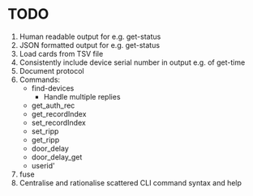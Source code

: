 # TODO

1. Human readable output for e.g. get-status
2. JSON formatted output for e.g. get-status
3. Load cards from TSV file
4. Consistently include device serial number in output e.g. of get-time
5. Document protocol
6. Commands:
   * find-devices 
     * Handle multiple replies 
   * get_auth_rec
   * get_recordIndex
   * set_recordIndex
   * set_ripp
   * get_ripp
   * door_delay
   * door_delay_get
   * userid' 
7. fuse
8. Centralise and rationalise scattered CLI command syntax and help
